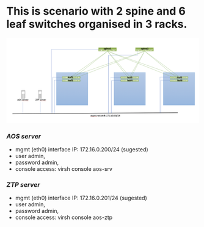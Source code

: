 # This is scenario with 2 spine and 6 leaf switches organised in 3 racks.
![](https://github.com/PrzemekGrygiel/apstra_lab/blob/main/diagrams/2s6l.png)

### *AOS server* 
- mgmt (eth0) interface IP: 172.16.0.200/24 (sugested)
- user admin, 
- password admin,
- console access: virsh console  aos-srv

### *ZTP server* 
- mgmt (eth0) interface IP: 172.16.0.201/24 (sugested)
- user admin, 
- password admin,
- console access: virsh console  aos-ztp